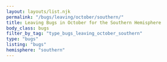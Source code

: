```yaml
---
layout: layouts/list.njk
permalink: "/bugs/leaving/october/southern/"
title: Leaving Bugs in October for the Southern Hemisphere
body_class: bugs
filter_by_tag: "type_bugs_leaving_october_southern"
type: "bugs"
listing: "bugs"
hemisphere: "southern"
---
```

